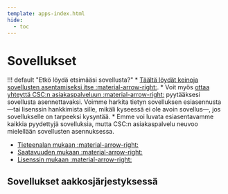 ```yaml
---
template: apps-index.html
hide:
  - toc
---
```


# Sovellukset

!!! default "Etkö löydä etsimääsi sovellusta?"
    * [Täältä löydät keinoja sovellusten asentamiseksi itse :material-arrow-right:](../computing/installing.md).
    * Voit myös [ottaa yhteyttä CSC:n asiakaspalveluun :material-arrow-right:](../support/contact.md) pyytääksesi sovellusta
      asennettavaksi. Voimme harkita tietyn sovelluksen esiasennusta&mdash;tai lisenssin hankkimista
      sille, mikäli kyseessä ei ole avoin sovellus&mdash;, jos sovellukselle on tarpeeksi kysyntää.
    * Emme voi luvata esiasentavamme kaikkia pyydettyjä sovelluksia, mutta CSC:n asiakaspalvelu
      neuvoo mielellään sovellusten asennuksessa.

- [Tieteenalan mukaan :material-arrow-right:](by_discipline.md)
- [Saatavuuden mukaan :material-arrow-right:](by_system.md)
- [Lisenssin mukaan :material-arrow-right:](by_license.md)


## Sovellukset aakkosjärjestyksessä

<!-- Apps in alphabetical order generated here automatically. -->
